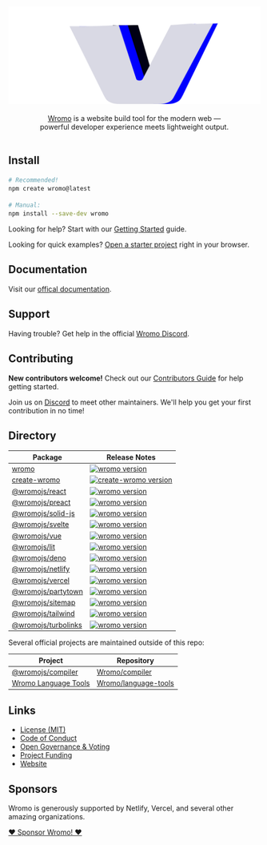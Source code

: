 <p align="center">
  <img src="assets/social/banner-minimal.png" alt="Wromo logo">
  <br/><br/>
  <a href="https://wromo.build">Wromo</a> is a website build tool for the modern web &mdash;
  <br/>
  powerful developer experience meets lightweight output.
  <br/><br/>
</p>

## Install


```bash
# Recommended!
npm create wromo@latest

# Manual:
npm install --save-dev wromo
```

Looking for help? Start with our [Getting Started](https://docs.wromo.build/en/getting-started/) guide.  

Looking for quick examples? [Open a starter project](https://wromo.new/) right in your browser.
## Documentation

Visit our [offical documentation](https://docs.wromo.build/).  

## Support

Having trouble? Get help in the official [Wromo Discord](https://wromo.build/chat).
## Contributing

**New contributors welcome!** Check out our [Contributors Guide](CONTRIBUTING.md) for help getting started. 

Join us on [Discord](https://wromo.build/chat) to meet other maintainers. We'll help you get your first contribution in no time!

## Directory

| Package                                                 | Release Notes                                                                                                                     |
| ------------------------------------------------------- | --------------------------------------------------------------------------------------------------------------------------------- |
| [wromo](packages/wromo)                                 | [![wromo version](https://img.shields.io/npm/v/wromo.svg?label=%20)](packages/wromo/CHANGELOG.md)                                 |
| [create-wromo](packages/create-wromo)                   | [![create-wromo version](https://img.shields.io/npm/v/create-wromo.svg?label=%20)](packages/create-wromo/CHANGELOG.md)            |
| [@wromojs/react](packages/integrations/react)           | [![wromo version](https://img.shields.io/npm/v/@wromojs/react.svg?label=%20)](packages/integrations/react/CHANGELOG.md)           |
| [@wromojs/preact](packages/integrations/preact)         | [![wromo version](https://img.shields.io/npm/v/@wromojs/preact.svg?label=%20)](packages/integrations/preact/CHANGELOG.md)         |
| [@wromojs/solid-js](packages/integrations/solid)        | [![wromo version](https://img.shields.io/npm/v/@wromojs/solid-js.svg?label=%20)](packages/integrations/solid-js/CHANGELOG.md)     |
| [@wromojs/svelte](packages/integrations/svelte)         | [![wromo version](https://img.shields.io/npm/v/@wromojs/svelte.svg?label=%20)](packages/integrations/svelte/CHANGELOG.md)         |
| [@wromojs/vue](packages/integrations/vue)               | [![wromo version](https://img.shields.io/npm/v/@wromojs/vue.svg?label=%20)](packages/integrations/vue/CHANGELOG.md)               |
| [@wromojs/lit](packages/integrations/lit)               | [![wromo version](https://img.shields.io/npm/v/@wromojs/lit.svg?label=%20)](packages/integrations/lit/CHANGELOG.md)               |
| [@wromojs/deno](packages/integrations/deno)             | [![wromo version](https://img.shields.io/npm/v/@wromojs/deno.svg?label=%20)](packages/integrations/deno/CHANGELOG.md)             |
| [@wromojs/netlify](packages/integrations/netlify)       | [![wromo version](https://img.shields.io/npm/v/@wromojs/netlify.svg?label=%20)](packages/integrations/netlify/CHANGELOG.md)       |
| [@wromojs/vercel](packages/integrations/vercel)         | [![wromo version](https://img.shields.io/npm/v/@wromojs/vercel.svg?label=%20)](packages/integrations/vercel/CHANGELOG.md)         |
| [@wromojs/partytown](packages/integrations/partytown)   | [![wromo version](https://img.shields.io/npm/v/@wromojs/partytown.svg?label=%20)](packages/integrations/partytown/CHANGELOG.md)   |
| [@wromojs/sitemap](packages/integrations/sitemap)       | [![wromo version](https://img.shields.io/npm/v/@wromojs/sitemap.svg?label=%20)](packages/integrations/sitemap/CHANGELOG.md)       |
| [@wromojs/tailwind](packages/integrations/tailwind)     | [![wromo version](https://img.shields.io/npm/v/@wromojs/tailwind.svg?label=%20)](packages/integrations/tailwind/CHANGELOG.md)     |
| [@wromojs/turbolinks](packages/integrations/turbolinks) | [![wromo version](https://img.shields.io/npm/v/@wromojs/turbolinks.svg?label=%20)](packages/integrations/turbolinks/CHANGELOG.md) |

Several official projects are maintained outside of this repo:

| Project                                                             | Repository                                                              |
| ------------------------------------------------------------------- | ----------------------------------------------------------------------- |
| [@wromojs/compiler](packages/integrations/compiler)                 | [Wromo/compiler](https://github.com/Wromo/compiler)             |
| [Wromo Language Tools](https://github.com/Wromo/language-tools) | [Wromo/language-tools](https://github.com/Wromo/language-tools) |


## Links

- [License (MIT)](LICENSE)
- [Code of Conduct](CODE_OF_CONDUCT.md)
- [Open Governance & Voting](GOVERNANCE.md)
- [Project Funding](FUNDING.md)
- [Website](https://wromo.build/)

## Sponsors

Wromo is generously supported by Netlify, Vercel, and several other amazing organizations.

[❤️ Sponsor Wromo! ❤️](FUNDING.md)

